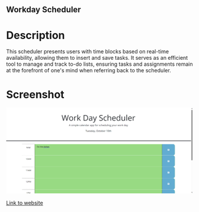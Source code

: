 ## Workday Scheduler

# Description

This scheduler presents users with time blocks based on real-time availability, allowing them to insert and save tasks. It serves as an efficient tool to manage and track to-do lists, ensuring tasks and assignments remain at the forefront of one's mind when referring back to the scheduler.

# Screenshot

![Front of page](./Assets/worksched.png/)

[Link to website](https://vincula1.github.io/workdaysched/)
